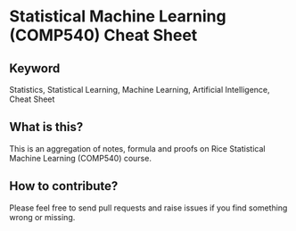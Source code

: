 # Statistical Machine Learning (COMP540) Cheat Sheet

## Keyword

Statistics, Statistical Learning, Machine Learning, Artificial Intelligence, Cheat Sheet


## What is this?

This is an aggregation of notes, formula and proofs on Rice Statistical Machine Learning (COMP540) course.

## How to contribute?

Please feel free to send pull requests and raise issues if you find something wrong or missing.
